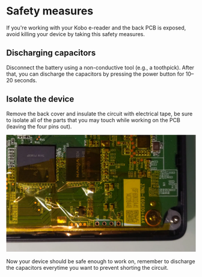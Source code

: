 # Safety measures

If you're working with your Kobo e-reader and the back PCB is exposed, avoid killing your device by taking this safety measures.

## Discharging capacitors

Disconnect the battery using a non-conductive tool (e.g., a toothpick). After that, you can discharge the capacitors by pressing the power button for 10–20 seconds.

## Isolate the device

Remove the back cover and insulate the circuit with electrical tape, be sure to isolate all of the parts that you may touch while working on the PCB (leaving the four pins out).

![Taped PCB](assets/taped.webp)

Now your device should be safe enough to work on, remember to discharge the capacitors everytime you want to prevent shorting the circuit.
